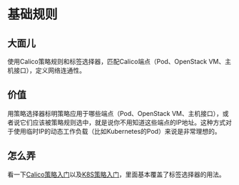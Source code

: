 # 基础规则

## 大面儿

使用Calico策略规则和标签选择器，匹配Calico端点（Pod、OpenStack VM、主机接口），定义网络连通性。

## 价值

用策略选择器标明策略应用于哪些端点（Pod、OpenStack VM、主机接口），或者说它们应该被策略规则选中，就是说你不用知道这些端点的IP地址。这种方式对于使用临时IP的动态工作负载（比如Kubernetes的Pod）来说是非常理想的。

## 怎么弄

看一下[Calico策略入门](../03%E7%AD%96%E7%95%A5%E5%85%A5%E9%97%A8/01Calico%E7%AD%96%E7%95%A5/01Calico%E7%BD%91%E7%BB%9C%E7%AD%96%E7%95%A5%E5%85%A5%E9%97%A8.md)以及[K8S策略入门](../03%E7%AD%96%E7%95%A5%E5%85%A5%E9%97%A8/02K8S%E7%AD%96%E7%95%A5/01K8S%E7%BD%91%E7%BB%9C%E7%AD%96%E7%95%A5%E5%85%A5%E9%97%A8.md)，里面基本覆盖了标签选择器的用法。